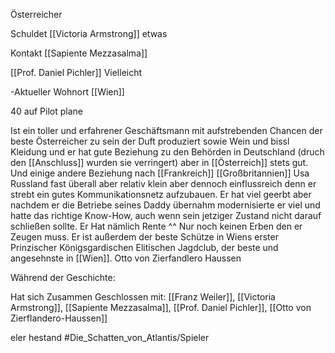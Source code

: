 Österreicher

Schuldet [[Victoria Armstrong]] etwas

Kontakt [[Sapiente Mezzasalma]]

[[Prof. Daniel Pichler]] Vielleicht

-Aktueller Wohnort [[Wien]]

40 auf Pilot plane



Ist ein toller und erfahrener Geschäftsmann mit aufstrebenden Chancen der beste Österreicher zu sein der Duft produziert sowie Wein und bissl Kleidung und er hat gute Beziehung zu den Behörden in Deutschland (druch den [[Anschluss]] wurden sie verringert) aber in [[Österreich]] stets gut. Und einige andere Beziehung nach [[Frankreich]] [[Großbritannien]] Usa Russland fast überall aber relativ klein aber dennoch einflussreich denn er strebt ein gutes Kommunikationsnetz aufzubauen. Er hat viel geerbt aber nachdem er die Betriebe seines Daddy übernahm modernisierte er viel und hatte das richtige Know-How, auch wenn sein jetziger Zustand nicht darauf schließen sollte. Er Hat nämlich Rente ^^ Nur noch keinen Erben den er Zeugen muss. Er ist außerdem der beste Schütze in Wiens erster Prinzischer Königsgardischen Elitischen Jagdclub, der beste und angesehnste in [[Wien]]. Otto von Zierfandlero Haussen


Während der Geschichte:

Hat sich Zusammen Geschlossen mit:
[[Franz Weiler]], [[Victoria Armstrong]], [[Sapiente Mezzasalma]], [[Prof. Daniel Pichler]], [[Otto von Zierflandero-Haussen]]

eler hestand
#Die_Schatten_von_Atlantis/Spieler